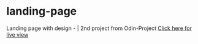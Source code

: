 # landing-page
Landing page with design *-* | 2nd project from Odin-Project
[Click here for live view ](https://hish1n.github.io/landing-page)
